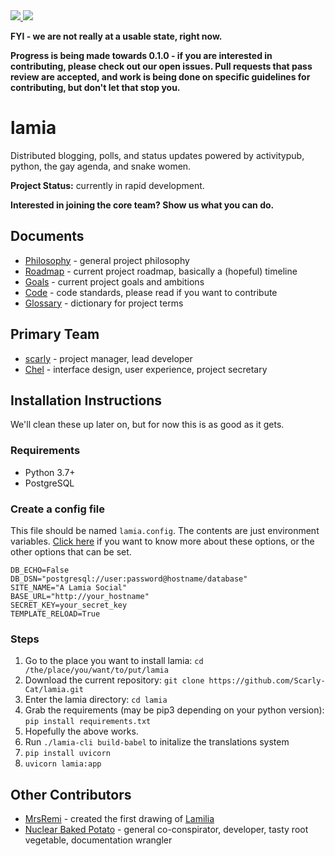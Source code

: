 <a href="https://travis-ci.org/Scarly-Cat/lamia">
  <img src="https://api.travis-ci.org/Scarly-Cat/lamia.svg?branch=master">
</a>

<a href="https://coveralls.io/github/Scarly-Cat/lamia?branch=master">
  <img src="https://coveralls.io/repos/github/Scarly-Cat/lamia/badge.svg?branch=master">
</a>

**FYI - we are not really at a usable state, right now.**

**Progress is being made towards 0.1.0 - if you are interested in contributing, please check out our open issues. Pull requests that pass review are accepted, and work is being done on specific guidelines for contributing, but don't let that stop you.**

lamia
=====

Distributed blogging, polls, and status updates powered by activitypub, python, the gay agenda, and snake women.

**Project Status:** currently in rapid development.

**Interested in joining the core team? Show us what you can do.**

Documents
---------

* [Philosophy](docs/philosophy.md) - general project philosophy
* [Roadmap](docs/roadmap.md) - current project roadmap, basically a (hopeful) timeline
* [Goals](docs/goals.md) - current project goals and ambitions
* [Code](docs/code.md) - code standards, please read if you want to contribute
* [Glossary](docs/glossary.md) - dictionary for project terms

Primary Team
------------

* [scarly](https://computerfairi.es/@scarly) - project manager, lead developer
* [Chel](https://computerfairi.es/@Chel) - interface design, user experience, project secretary

Installation Instructions
-------------------------

We'll clean these up later on, but for now this is as good as it gets.

### Requirements

* Python 3.7+
* PostgreSQL

### Create a config file

This file should be named `lamia.config`. The contents are just environment variables.
[Click here](docs/configuration.md) if you want to know more about these options, or the other options that can be set.

```
DB_ECHO=False
DB_DSN="postgresql://user:password@hostname/database"
SITE_NAME="A Lamia Social"
BASE_URL="http://your_hostname"
SECRET_KEY=your_secret_key
TEMPLATE_RELOAD=True
```

### Steps

1. Go to the place you want to install lamia: `cd /the/place/you/want/to/put/lamia`
2. Download the current repository: `git clone https://github.com/Scarly-Cat/lamia.git`
3. Enter the lamia directory: `cd lamia`
4. Grab the requirements (may be pip3 depending on your python version): `pip install requirements.txt`
5. Hopefully the above works.
6. Run `./lamia-cli build-babel` to initalize the translations system
7. `pip install uvicorn`
8. `uvicorn lamia:app`

Other Contributors
------------------

* [MrsRemi](https://www.deviantart.com/mrsremi) - created the first drawing of [Lamilia](docs/Lamilia.png)
* [Nuclear Baked Potato](https://cybre.space/@TheHottestPotato) - general co-conspirator, developer, tasty root vegetable, documentation wrangler

